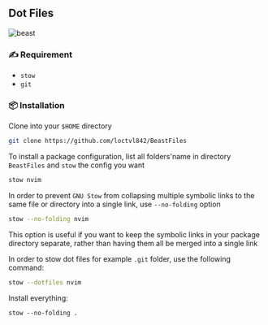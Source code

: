 ## Dot Files
![beast](https://user-images.githubusercontent.com/80513079/211482618-06ec34d6-ae6e-47ae-a79c-9a859b498863.png)

### ✍ Requirement
- `stow`
- `git`

### 📦 Installation
Clone into your `$HOME` directory
```bash
git clone https://github.com/loctvl842/BeastFiles
```

To install a package configuration, list all folders'name in directory `BeastFiles` and `stow` the config you want
```bash
stow nvim
```

In order to prevent `GNU Stow` from collapsing multiple symbolic links to the same file or directory into a single link, use `--no-folding` option
```bash
stow --no-folding nvim
```
This option is useful if you want to keep the symbolic links in your package directory separate, rather than having them all be merged into a single link

In order to stow dot files for example `.git` folder, use the following command:
```bash
stow --dotfiles nvim
```
Install everything:
```
stow --no-folding .
```
